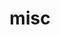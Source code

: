 ---
layout: page
title: misc
nav: true
nav_order: 4
dropdown: true
children: 
    # - title: Immanent Life
    #   permalink: /misc/immanent-life
    # - title: Reading List
    #   permalink: /misc/reading_list
    # - title: Listening List
    #   permalink: /misc/listening_list
    # - title: Season 3, Episode 1
    #   permalink: /misc/season-3-episode-1
    - title: Feeling Diary
      permalink: /misc/feeling-diary
    - title: History, Listed
      permalink: /misc/history-listed
    - title: Recreational Math
      permalink: /misc/recmath
    # - title: Mini-Cambridge
    #   permalink: /misc/mini-cambridge
    # - title: Basic Propositions
    #   permalink: /misc/basic-propositions
    # - title: Minima Moralia
    #   permalink: /misc/minima-moralia
    #- title: Trip Without a Ticket
    #  permalink: /misc/trip-without-a-ticket
---